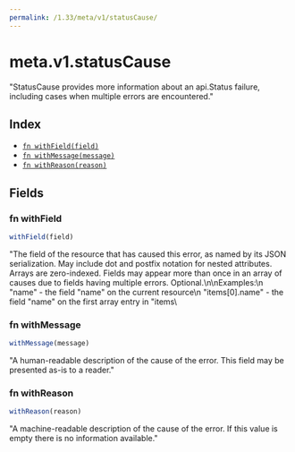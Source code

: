 ```yaml
---
permalink: /1.33/meta/v1/statusCause/
---
```


# meta.v1.statusCause

"StatusCause provides more information about an api.Status failure, including cases when multiple errors are encountered."

## Index

* [`fn withField(field)`](#fn-withfield)
* [`fn withMessage(message)`](#fn-withmessage)
* [`fn withReason(reason)`](#fn-withreason)

## Fields

### fn withField

```ts
withField(field)
```

"The field of the resource that has caused this error, as named by its JSON serialization. May include dot and postfix notation for nested attributes. Arrays are zero-indexed.  Fields may appear more than once in an array of causes due to fields having multiple errors. Optional.\n\nExamples:\n  \"name\" - the field \"name\" on the current resource\n  \"items[0].name\" - the field \"name\" on the first array entry in \"items\

### fn withMessage

```ts
withMessage(message)
```

"A human-readable description of the cause of the error.  This field may be presented as-is to a reader."

### fn withReason

```ts
withReason(reason)
```

"A machine-readable description of the cause of the error. If this value is empty there is no information available."